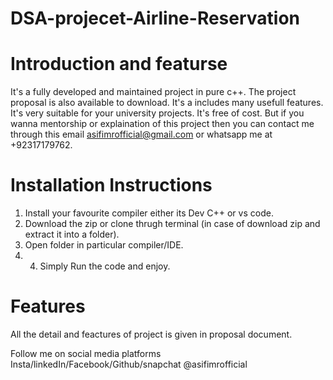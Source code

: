# DSA-projecet-Airline-Reservation
# Introduction and featurse
It's a fully developed and maintained project in pure c++. The project proposal is also available to download. It's a includes many usefull features.
It's very suitable for your university projects. It's free of cost. But if you wanna mentorship or explaination of this project then you can contact me through this 
email asifimrofficial@gmail.com or whatsapp me at +92317179762.
# Installation Instructions
1. Install your favourite compiler either its Dev C++ or vs code.
2. Download the zip or clone thrugh terminal (in case of download zip and extract it into a folder).
3. Open folder in particular compiler/IDE.
4. 4. Simply Run the code and enjoy.
# Features
All the detail and feactures of project is given in proposal document.


Follow me on social media platforms
Insta/linkedIn/Facebook/Github/snapchat @asifimrofficial
